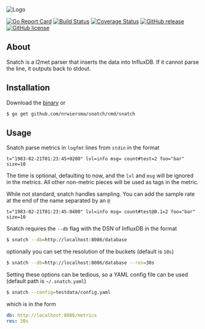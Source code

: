 ![Logo](http://svg.wiersma.co.za/github/project?lang=go&title=snatch&tag=l2met%20parser)

[![Go Report Card](https://goreportcard.com/badge/github.com/nrwiersma/snatch)](https://goreportcard.com/report/github.com/nrwiersma/snatch)
[![Build Status](https://travis-ci.org/nrwiersma/snatch.svg?branch=master)](https://travis-ci.org/nrwiersma/snatch)
[![Coverage Status](https://coveralls.io/repos/github/nrwiersma/snatch/badge.svg?branch=master)](https://coveralls.io/github/nrwiersma/snatch?branch=master)
[![GitHub release](https://img.shields.io/github/release/nrwiersma/snatch.svg)](https://github.com/nrwiersma/snatch/releases)
[![GitHub license](https://img.shields.io/badge/license-MIT-blue.svg)](https://raw.githubusercontent.com/nrwiersma/snatch/master/LICENSE)

## About

Snatch is a l2met parser that inserts the data into InfluxDB. If it cannot parse the line, it outputs
back to stdout.

## Installation

Download the [binary](https://github.com/nrwiersma/snatch/releases) or

```bash
$ go get github.com/nrwiersma/snatch/cmd/snatch
```

## Usage

Snatch parse metrics in `logfmt` lines from `stdin` in the format
```
t="1983-02-21T01:23:45+0200" lvl=info msg= count#test=2 foo="bar" size=10
```

The time is optional, defaulting to now, and the `lvl` and `msg` will be ignored in the metrics.
All other non-metric pieces will be used as tags in the metric.

While not standard, snatch handles sampling. You can add the sample rate at the end of the
name separated by an `@`

```
t="1983-02-21T01:23:45-0400" lvl=info msg= count#test@0.1=2 foo="bar" size=10
``` 

Snatch requires the `--db` flag with the DSN of InfluxDB in the format

```bash
$ snatch --db=http://localhost:8086/database
```

optionally you can set the resolution of the buckets (default is `10s`)

```bash
$ snatch --db=http://localhost:8086/database --res=30s
```

Setting these options can be tedious, so a YAML config file can be used (default path is `~/.snatch.yaml`)

```bash
$ snatch --config=testdata/config.yaml
```

which is in the form

```yaml
db: http://localhost:8086/metrics
res: 30s
```